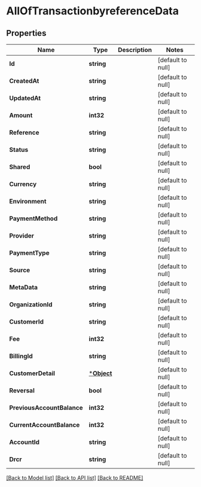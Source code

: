 # AllOfTransactionbyreferenceData

## Properties
Name | Type | Description | Notes
------------ | ------------- | ------------- | -------------
**Id** | **string** |  | [default to null]
**CreatedAt** | **string** |  | [default to null]
**UpdatedAt** | **string** |  | [default to null]
**Amount** | **int32** |  | [default to null]
**Reference** | **string** |  | [default to null]
**Status** | **string** |  | [default to null]
**Shared** | **bool** |  | [default to null]
**Currency** | **string** |  | [default to null]
**Environment** | **string** |  | [default to null]
**PaymentMethod** | **string** |  | [default to null]
**Provider** | **string** |  | [default to null]
**PaymentType** | **string** |  | [default to null]
**Source** | **string** |  | [default to null]
**MetaData** | **string** |  | [default to null]
**OrganizationId** | **string** |  | [default to null]
**CustomerId** | **string** |  | [default to null]
**Fee** | **int32** |  | [default to null]
**BillingId** | **string** |  | [default to null]
**CustomerDetail** | [***Object**](.md) |  | [default to null]
**Reversal** | **bool** |  | [default to null]
**PreviousAccountBalance** | **int32** |  | [default to null]
**CurrentAccountBalance** | **int32** |  | [default to null]
**AccountId** | **string** |  | [default to null]
**Drcr** | **string** |  | [default to null]

[[Back to Model list]](../README.md#documentation-for-models) [[Back to API list]](../README.md#documentation-for-api-endpoints) [[Back to README]](../README.md)

